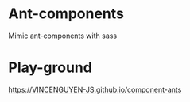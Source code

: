 # Ant-components

Mimic ant-components with sass

# Play-ground

https://VINCENGUYEN-JS.github.io/component-ants
